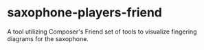 # saxophone-players-friend

A tool utilizing Composer's Friend set of tools to visualize fingering diagrams for the saxophone.